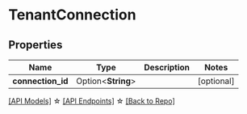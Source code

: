 # TenantConnection

## Properties

Name | Type | Description | Notes
------------ | ------------- | ------------- | -------------
**connection_id** | Option<**String**> |  | [optional]

[[API Models]](./README.md#documentation-for-models) ☆ [[API Endpoints]](./README.md#documentation-for-api-endpoints) ☆ [[Back to Repo]](../README.md)


